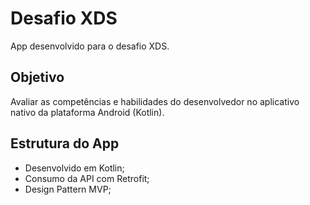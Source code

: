 # Desafio XDS

App desenvolvido para o desafio XDS.

## Objetivo

Avaliar as competências e habilidades do desenvolvedor no aplicativo nativo da plataforma Android (Kotlin).

## Estrutura do App
- Desenvolvido em Kotlin;
- Consumo da API com Retrofit;
- Design Pattern MVP;



